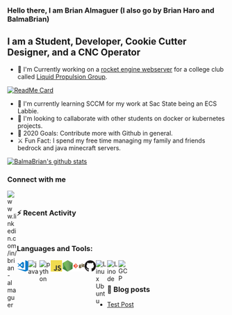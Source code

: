 ### Hello there, I am Brian Almaguer (I also go by Brian Haro and BalmaBrian)

## I am a Student, Developer, Cookie Cutter Designer, and a CNC Operator

- 🚀 I'm Currently working on a [rocket engine webserver](https://github.com/LiquidPropulsionGroup/EngineWebServer) for a college club called [Liquid Propulsion Group](https://github.com/LiquidPropulsionGroup).

[![ReadMe Card](https://github-readme-stats.vercel.app/api/pin/?username=BalmaBrian&repo=EngineWebServer)](https://github.com/BalmaBrian/github-readme-stats)
- 💾 I'm currently learning SCCM for my work at Sac State being an ECS Labbie.
- 🐳 I'm looking to callaborate with other students on docker or kubernetes projects.
- 🦍 2020 Goals: Contribute more with Github in general.
- ⚔️ Fun Fact: I spend my free time managing my family and friends bedrock and java minecraft servers.

[![BalmaBrian's github stats](https://github-readme-stats.vercel.app/api?username=BalmaBrian)](https://github.com/BalmaBrian/github-readme-stats)

### Connect with me

[<img align="left" alt="www.linkedin.com/in/brian-almaguer" width="22px" src="https://cdn.jsdelivr.net/npm/simple-icons@v3/icons/linkedin.svg" />][linked in]

<br />

### :zap: Recent Activity
<!--START_SECTION:activity-->
<!--END_SECTION:activity-->

<br />

### Languages and Tools:

<img align="left" alt="Visual Studio Code" width="26px" src="https://raw.githubusercontent.com/github/explore/80688e429a7d4ef2fca1e82350fe8e3517d3494d/topics/visual-studio-code/visual-studio-code.png" />
<img align="left" alt="java" width="26px" src="https://cdn.iconscout.com/icon/free/png-256/java-43-569305.png" />
<img align="left" alt="python" width="26px" src="https://lh3.googleusercontent.com/proxy/KScEZbz4xsahSgrzalggHulj_BhpiMBLFttStNEja4ca1JZIsSVKGH-SdnFzJi6_hF0DJghPn-NegH1kgxiiSecdMDiCMwM8m5ByJvJ9xzQFaLs26w" />
<img align="left" alt="JavaScript" width="26px" src="https://raw.githubusercontent.com/github/explore/80688e429a7d4ef2fca1e82350fe8e3517d3494d/topics/javascript/javascript.png" />
<img align="left" alt="Node.js" width="26px" src="https://raw.githubusercontent.com/github/explore/80688e429a7d4ef2fca1e82350fe8e3517d3494d/topics/nodejs/nodejs.png" />
<img align="left" alt="Git" width="26px" src="https://raw.githubusercontent.com/github/explore/80688e429a7d4ef2fca1e82350fe8e3517d3494d/topics/git/git.png" />
<img align="left" alt="GitHub" width="26px" src="https://raw.githubusercontent.com/github/explore/78df643247d429f6cc873026c0622819ad797942/topics/github/github.png" />
<img align="left" alt="Linux Ubuntu" width="26px" src="https://cdn.iconscout.com/icon/free/png-256/ubuntu-1-202420.png" />
<img align="left" alt="Linode" width="26px" src="https://res-2.cloudinary.com/crunchbase-production/image/upload/c_lpad,h_256,w_256,f_auto,q_auto:eco/v1397190105/5e103d9c1b0c688a4a2813e76176e663.png" />
<img align="left" alt="GCP" width="26px" src="https://www.cloudfoundry.org/wp-content/uploads/icon_gcp@2x.png" />

<br />
<br />

### 📖 Blog posts
<!-- BLOG-POST-LIST:START -->
- [Test Post](https://dev.to/balmabrian/test-post-9c)
<!-- BLOG-POST-LIST:END -->

[linked in]: www.linkedin.com/in/brian-almaguer
